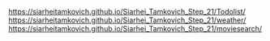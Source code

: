 https://siarheitamkovich.github.io/Siarhei_Tamkovich_Step_21/Todolist/
https://siarheitamkovich.github.io/Siarhei_Tamkovich_Step_21/weather/
https://siarheitamkovich.github.io/Siarhei_Tamkovich_Step_21/moviesearch/
